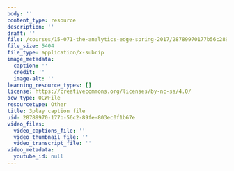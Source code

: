 ```yaml
---
body: ''
content_type: resource
description: ''
draft: ''
file: /courses/15-071-the-analytics-edge-spring-2017/28789970177b56c289fe803ec0f1b67e_NZbQZVMDeEc.vtt
file_size: 5404
file_type: application/x-subrip
image_metadata:
  caption: ''
  credit: ''
  image-alt: ''
learning_resource_types: []
license: https://creativecommons.org/licenses/by-nc-sa/4.0/
ocw_type: OCWFile
resourcetype: Other
title: 3play caption file
uid: 28789970-177b-56c2-89fe-803ec0f1b67e
video_files:
  video_captions_file: ''
  video_thumbnail_file: ''
  video_transcript_file: ''
video_metadata:
  youtube_id: null
---
```


